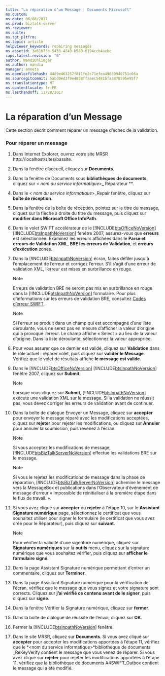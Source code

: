 ```yaml
---
title: "La réparation d’un Message | Documents Microsoft"
ms.custom: 
ms.date: 06/08/2017
ms.prod: biztalk-server
ms.reviewer: 
ms.suite: 
ms.tgt_pltfrm: 
ms.topic: article
helpviewer_keywords: repairing messages
ms.assetid: 3a61b73b-5433-4249-b580-6194ccb4aebc
caps.latest.revision: "6"
author: MandiOhlinger
ms.author: mandia
manager: anneta
ms.openlocfilehash: 4489e463257f811fe2c71efea49880940751c66a
ms.sourcegitcommit: 5abd0ed3f9e4858ffaaec5481bfa8878595e95f7
ms.translationtype: MT
ms.contentlocale: fr-FR
ms.lasthandoff: 11/28/2017
---
```

# <a name="repairing-a-message"></a>La réparation d’un Message
Cette section décrit comment réparer un message d’échec de la validation.  
  
### <a name="to-repair-a-message"></a>Pour réparer un message  
  
1.  Dans Internet Explorer, ouvrez votre site MRSR http://localhost/sites/bassite.  
  
2.  Dans la fenêtre d’accueil, cliquez sur **Documents**.  
  
3.  Dans la fenêtre de Documents sous **bibliothèques de documents**, cliquez sur  **\<* nom du service informatique*\>**_** Réparateur **.  
  
4.  Dans le \< *nom du service informatique*\>_Repair fenêtre, cliquez sur **boîte de réception**.  
  
5.  Dans la fenêtre de la boîte de réception, pointez sur le titre du message, cliquez sur la flèche à droite du titre du message, puis cliquez sur **modifier dans Microsoft Office InfoPath**.  
  
6.  Dans le volet SWIFT accélérateur de le [!INCLUDE[btsOfficeNoVersion](../../includes/btsofficenoversion-md.md)] [!INCLUDE[btsInpathNoVersion](../../includes/btsinpathnoversion-md.md)] fenêtre 2007, assurez-vous que **erreurs** est sélectionnée. Examinez les erreurs affichées dans le **Parse et erreurs de Validation XML**, **BRE les erreurs de Validation**, et **erreurs d’exécution** zones.  
  
7.  Dans la [!INCLUDE[btsInpathNoVersion](../../includes/btsinpathnoversion-md.md)] écran, faites défiler jusqu'à l’emplacement de l’erreur et corrigez l’erreur. S’il s’agit d’une erreur de validation XML, l’erreur est mises en surbrillance en rouge.  
  
    > [!NOTE]
    >  Erreurs de validation BRE ne seront pas mis en surbrillance en rouge dans la [!INCLUDE[btsInpathNoVersion](../../includes/btsinpathnoversion-md.md)] formulaire. Pour plus d’informations sur les erreurs de validation BRE, consultez [Codes d’erreur SWIFT](../../adapters-and-accelerators/accelerator-swift/swift-error-codes.md).  
  
    > [!NOTE]
    >  Si l’erreur se produit dans un champ qui est accompagné d’une liste déroulante, vous ne serez pas en mesure d’afficher la valeur d’origine qui a provoqué l’erreur. Le champ affiche « Select » au lieu de la valeur d’origine. Dans la liste déroulante, sélectionnez la valeur appropriée.  
  
8.  Pour vous assurer que ce dernier est validé, cliquez sur **Validation** dans le rôle actuel : réparer volet, puis cliquez sur **valider le Message**. Vérifiez que le volet de résultats affiche **le message est valide**.  
  
9. Dans le [!INCLUDE[btsOfficeNoVersion](../../includes/btsofficenoversion-md.md)] [!INCLUDE[btsInpathNoVersion](../../includes/btsinpathnoversion-md.md)] fenêtre 2007, cliquez sur **Submit**.  
  
    > [!NOTE]
    >  Lorsque vous cliquez sur **Submit**, [!INCLUDE[btsInpathNoVersion](../../includes/btsinpathnoversion-md.md)] exécute une validation XML sur le message. Si la validation ne réussit pas, vous devez corriger les erreurs de validation avant de continuer.  
  
10. Dans la boîte de dialogue Envoyer un Message, cliquez sur **accepter** pour envoyer le message réparé avec les modifications acceptées, cliquez sur **rejeter** pour rejeter les modifications, ou cliquez sur **Annuler** pour annuler la soumission, puis revenez à l’écran.  
  
    > [!NOTE]
    >  Si vous acceptez les modifications de message, [!INCLUDE[btsBizTalkServerNoVersion](../../includes/btsbiztalkservernoversion-md.md)] effectue les validations BRE sur le message.  
  
    > [!NOTE]
    >  Si vous le rejetez les modifications de message dans la phase de réparation, [!INCLUDE[btsBizTalkServerNoVersion](../../includes/btsbiztalkservernoversion-md.md)] achemine le message vers la MessageBox et publications dans l’Observateur d’événement de message d’erreur « Impossible de réinitialiser à la première étape dans le flux de travail. ».  
  
11. Si vous avez cliqué sur **accepter** ou **rejeter** à l’étape 10, sur le **Assistant Signature numérique** page, sélectionnez le certificat que vous souhaitez utiliser pour signer le formulaire (le certificat que vous avez créé pour le Réparateur), puis cliquez sur **suivant**.  
  
    > [!NOTE]
    >  Pour vérifier la validité d’une signature numérique, cliquez sur **Signatures numériques** sur la **outils** menu, cliquez sur la signature numérique que vous souhaitez vérifier, puis cliquez sur **afficher le formulaire signé**.  
  
12. Dans la page Assistant Signature numérique permettant d’entrer un commentaire, cliquez sur **Terminer**.  
  
13. Dans la page Assistant Signature numérique pour la vérification de l’écran, vérifiez que le message que vous signez et votre signature sont corrects. Cliquez sur **j’ai vérifié ce contenu avant de le signer**, puis cliquez sur **signe**.  
  
14. Dans la fenêtre Vérifier la Signature numérique, cliquez sur **fermer**.  
  
15. Dans la boîte de dialogue de réussite de l’envoi, cliquez sur **OK**.  
  
16. Fermer la [!INCLUDE[btsInpathNoVersion](../../includes/btsinpathnoversion-md.md)] fenêtre.  
  
17. Dans le site MRSR, cliquez sur **Documents**. Si vous avez cliqué sur **accepter** pour accepter les modifications apportées à l’étape 11, vérifiez que le  *\<nom du service informatique\>*bibliothèque de documents _ReKeyVerify contient le message que vous venez de réparer. Si vous avez cliqué sur **rejeter** pour rejeter les modifications apportées à l’étape 11, vérifiez que la bibliothèque de documents A4SWIFT_Outbox contient le message qui a été modifié.